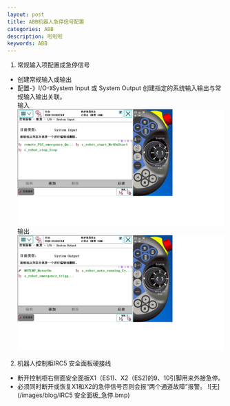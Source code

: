 ```yaml
---
layout: post
title: ABB机器人急停信号配置
categories: ABB
description: 啦啦啦
keywords: ABB
---
```


1. 常规输入项配置成急停信号
  - 创建常规输入或输出
  - 配置-》I/O-》System Input 或 System Output 创建指定的系统输入输出与常规输入输出关联。  
  输入
  ![无](/images/blog/ABB_System_Input配置.bmp)
  输出
  ![无](/images/blog/ABB_System_Output配置.bmp)
2. 机器人控制柜IRC5 安全面板硬接线
  - 断开控制柜右侧面安全面板X1（ES1)、X2（ES2)的9、10引脚用来外接急停。
  - 必须同时断开或恢复X1和X2的急停信号否则会报“两个通道故障”报警。
  ![无](/images/blog/IRC5 安全面板_急停.bmp)
